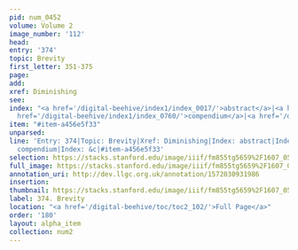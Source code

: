 ```yaml
---
pid: num_0452
volume: Volume 2
image_number: '112'
head: 
entry: '374'
topic: Brevity
first_letter: 351-375
page: 
add: 
xref: Diminishing
see: 
index: "<a href='/digital-beehive/index1/index_0017/'>abstract</a>|<a href='/digital-beehive/index1/index_0449/'>brevity</a>|<a
  href='/digital-beehive/index1/index_0760/'>compendium</a>|<a href='/digital-beehive/index2/index_1308/'>&c</a>"
item: "#item-a456e5f33"
unparsed: 
line: 'Entry: 374|Topic: Brevity|Xref: Diminishing|Index: abstract|Index: brevity|Index:
  compendium|Index: &c|#item-a456e5f33'
selection: https://stacks.stanford.edu/image/iiif/fm855tg5659%2F1607_0579/888,1454,2932,931/full/0/default.jpg
full_image: https://stacks.stanford.edu/image/iiif/fm855tg5659%2F1607_0579/full/full/0/default.jpg
annotation_uri: http://dev.llgc.org.uk/annotation/1572030931986
insertion: 
thumbnail: https://stacks.stanford.edu/image/iiif/fm855tg5659%2F1607_0579/888,1454,600,180/250,/0/default.jpg
label: 374. Brevity
location: "<a href='/digital-beehive/toc/toc2_102/'>Full Page</a>"
order: '180'
layout: alpha_item
collection: num2
---
```

